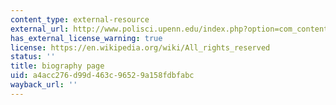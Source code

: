 ```yaml
---
content_type: external-resource
external_url: http://www.polisci.upenn.edu/index.php?option=com_content&task=view&id=25&Itemid=73
has_external_license_warning: true
license: https://en.wikipedia.org/wiki/All_rights_reserved
status: ''
title: biography page
uid: a4acc276-d99d-463c-9652-9a158fdbfabc
wayback_url: ''
---
```

